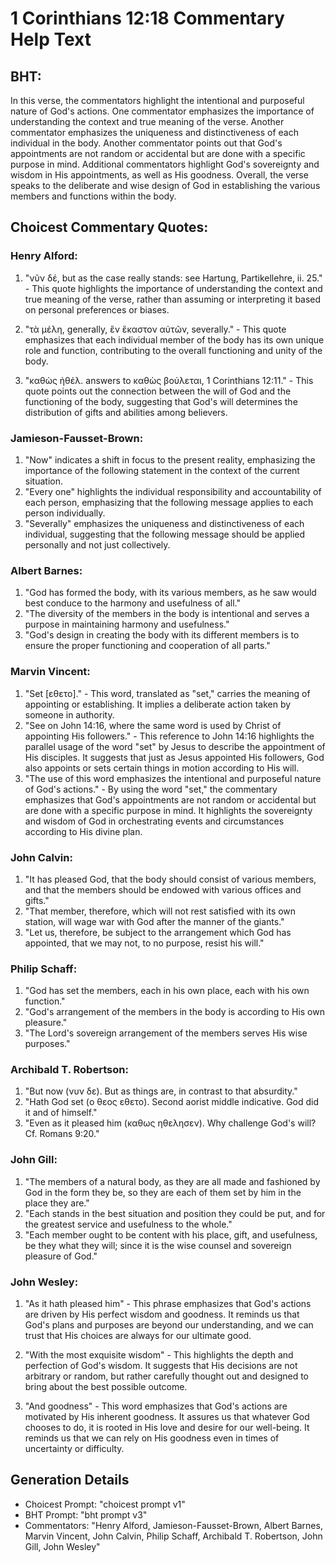 # 1 Corinthians 12:18 Commentary Help Text

## BHT:
In this verse, the commentators highlight the intentional and purposeful nature of God's actions. One commentator emphasizes the importance of understanding the context and true meaning of the verse. Another commentator emphasizes the uniqueness and distinctiveness of each individual in the body. Another commentator points out that God's appointments are not random or accidental but are done with a specific purpose in mind. Additional commentators highlight God's sovereignty and wisdom in His appointments, as well as His goodness. Overall, the verse speaks to the deliberate and wise design of God in establishing the various members and functions within the body.

## Choicest Commentary Quotes:
### Henry Alford:
1. "νῦν δέ, but as the case really stands: see Hartung, Partikellehre, ii. 25." - This quote highlights the importance of understanding the context and true meaning of the verse, rather than assuming or interpreting it based on personal preferences or biases.

2. "τὰ μέλη, generally, ἓν ἕκαστον αὐτῶν, severally." - This quote emphasizes that each individual member of the body has its own unique role and function, contributing to the overall functioning and unity of the body.

3. "καθὼς ἠθέλ. answers to καθὼς βούλεται, 1 Corinthians 12:11." - This quote points out the connection between the will of God and the functioning of the body, suggesting that God's will determines the distribution of gifts and abilities among believers.

### Jamieson-Fausset-Brown:
1. "Now" indicates a shift in focus to the present reality, emphasizing the importance of the following statement in the context of the current situation.
2. "Every one" highlights the individual responsibility and accountability of each person, emphasizing that the following message applies to each person individually.
3. "Severally" emphasizes the uniqueness and distinctiveness of each individual, suggesting that the following message should be applied personally and not just collectively.

### Albert Barnes:
1. "God has formed the body, with its various members, as he saw would best conduce to the harmony and usefulness of all."
2. "The diversity of the members in the body is intentional and serves a purpose in maintaining harmony and usefulness."
3. "God's design in creating the body with its different members is to ensure the proper functioning and cooperation of all parts."

### Marvin Vincent:
1. "Set [εθετο]." - This word, translated as "set," carries the meaning of appointing or establishing. It implies a deliberate action taken by someone in authority.
2. "See on John 14:16, where the same word is used by Christ of appointing His followers." - This reference to John 14:16 highlights the parallel usage of the word "set" by Jesus to describe the appointment of His disciples. It suggests that just as Jesus appointed His followers, God also appoints or sets certain things in motion according to His will.
3. "The use of this word emphasizes the intentional and purposeful nature of God's actions." - By using the word "set," the commentary emphasizes that God's appointments are not random or accidental but are done with a specific purpose in mind. It highlights the sovereignty and wisdom of God in orchestrating events and circumstances according to His divine plan.

### John Calvin:
1. "It has pleased God, that the body should consist of various members, and that the members should be endowed with various offices and gifts." 
2. "That member, therefore, which will not rest satisfied with its own station, will wage war with God after the manner of the giants."
3. "Let us, therefore, be subject to the arrangement which God has appointed, that we may not, to no purpose, resist his will."

### Philip Schaff:
1. "God has set the members, each in his own place, each with his own function." 
2. "God's arrangement of the members in the body is according to His own pleasure." 
3. "The Lord's sovereign arrangement of the members serves His wise purposes."

### Archibald T. Robertson:
1. "But now (νυν δε). But as things are, in contrast to that absurdity."
2. "Hath God set (ο θεος εθετο). Second aorist middle indicative. God did it and of himself."
3. "Even as it pleased him (καθως ηθελησεν). Why challenge God's will? Cf. Romans 9:20."

### John Gill:
1. "The members of a natural body, as they are all made and fashioned by God in the form they be, so they are each of them set by him in the place they are." 
2. "Each stands in the best situation and position they could be put, and for the greatest service and usefulness to the whole." 
3. "Each member ought to be content with his place, gift, and usefulness, be they what they will; since it is the wise counsel and sovereign pleasure of God."

### John Wesley:
1. "As it hath pleased him" - This phrase emphasizes that God's actions are driven by His perfect wisdom and goodness. It reminds us that God's plans and purposes are beyond our understanding, and we can trust that His choices are always for our ultimate good.

2. "With the most exquisite wisdom" - This highlights the depth and perfection of God's wisdom. It suggests that His decisions are not arbitrary or random, but rather carefully thought out and designed to bring about the best possible outcome.

3. "And goodness" - This word emphasizes that God's actions are motivated by His inherent goodness. It assures us that whatever God chooses to do, it is rooted in His love and desire for our well-being. It reminds us that we can rely on His goodness even in times of uncertainty or difficulty.


## Generation Details
- Choicest Prompt: "choicest prompt v1"
- BHT Prompt: "bht prompt v3"
- Commentators: "Henry Alford, Jamieson-Fausset-Brown, Albert Barnes, Marvin Vincent, John Calvin, Philip Schaff, Archibald T. Robertson, John Gill, John Wesley"
